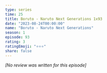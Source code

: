 ```yaml
---
type: series
time: 25
title: Boruto - Naruto Next Generations 1x93
date: "2023-08-24T00:00:00"
name: "Boruto - Naruto Next Generations"
season: 1
episode: 93
rating: 3
ratingEmoji: "⭐️⭐️⭐️"
share: false
---
```


_[No review was written for this episode]_
